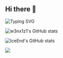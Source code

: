 ## Hi there 👋
![Typing SVG](https://readme-typing-svg.demolab.com/?lines=First+line+of+text;Second+line+of+text)

![w3nx1z1's GitHub stats](https://github-readme-stats.vercel.app/api?username=w3nx1z1)

![IceEnd's GitHub stats](https://github-immortality.vercel.app/api?username=w3nx1z1)

![](https://stats.justsong.cn/api/bilibili?username=308852034&cn=true&theme=dark)
